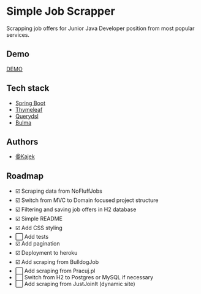 
# Simple Job Scrapper

Scrapping job offers for Junior Java Developer position from most popular services.


## Demo

[DEMO](https://simple-job-scraper.herokuapp.com/)

## Tech stack

- [Spring Boot](https://spring.io/projects/spring-boot)
- [Thymeleaf](https://www.thymeleaf.org/)
- [Querydsl](http://querydsl.com/)
- [Bulma](https://bulma.io/)

## Authors

- [@Kajek](https://www.github.com/Kajek)


## Roadmap

- ☑️ Scraping data from NoFluffJobs
- ☑️ Switch from MVC to Domain focused project structure
- ☑️ Filtering and saving job offers in H2 database 
- ☑️ Simple README
- ☑️ Add CSS styling
- ⬜️ Add tests
- ☑️ Add pagination
- ☑️ Deployment to heroku
- ☑️ Add scraping from BulldogJob
- ⬜ Add scraping from Pracuj.pl
- ⬜ Switch from H2 to Postgres or MySQL if necessary
- ⬜ Add scraping from JustJoinIt (dynamic site)


